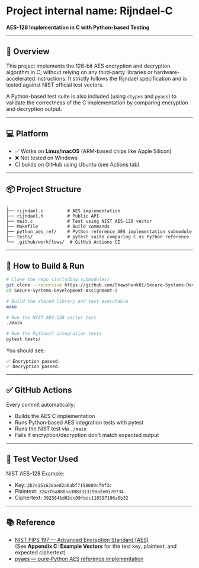# Project internal name: Rijndael-C
**AES-128 Implementation in C with Python-based Testing**

---

## 🔐 Overview

This project implements the 128-bit AES encryption and decryption algorithm in C, 
without relying on any third-party libraries or hardware-accelerated instructions. 
It strictly follows the Rijndael specification and is tested against NIST official 
test vectors.

A Python-based test suite is also included (using `ctypes` and `pyaes`) to validate
the correctness of the C implementation by comparing encryption and decryption output.

---

## 💻 Platform

- ✅ Works on **Linux/macOS** (ARM-based chips like Apple Silicon)
- ❌ Not tested on Windows
- CI builds on GitHub using Ubuntu (see Actions tab)

---

## 📦 Project Structure

```
.
├── rijndael.c         # AES implementation
├── rijndael.h         # Public API
├── main.c             # Test using NIST AES-128 vector
├── Makefile           # Build commands
├── python_aes_ref/    # Python reference AES implementation submodule
├── tests/             # pytest suite comparing C vs Python reference
└── .github/workflows/  # GitHub Actions CI
```

---

## 🚀 How to Build & Run

```bash
# Clone the repo (including submodules)
git clone --recursive https://github.com/Shawshank01/Secure-Systems-Development-Assignment-2.git
cd Secure-Systems-Development-Assignment-2

# Build the shared library and test executable
make

# Run the NIST AES-128 vector test
./main

# Run the Python/C integration tests
pytest tests/
```

You should see:
```
✅ Encryption passed.
✅ Decryption passed.
```

---

## ✅ GitHub Actions

Every commit automatically:

- Builds the AES C implementation
- Runs Python‑based AES integration tests with pytest
- Runs the NIST test via `./main`
- Fails if encryption/decryption don't match expected output

---

## 🧪 Test Vector Used

NIST AES-128 Example:
- Key: `2b7e151628aed2a6abf7158809cf4f3c`
- Plaintext: `3243f6a8885a308d313198a2e0370734`
- Ciphertext: `3925841d02dc09fbdc118597196a0b32`

---

## 📚 Reference

- [NIST FIPS 197 — Advanced Encryption Standard (AES)](https://nvlpubs.nist.gov/nistpubs/FIPS/NIST.FIPS.197.pdf)  
  (See **Appendix C: Example Vectors** for the test key, plaintext, and expected ciphertext)
- [pyaes — pure‑Python AES reference implementation](https://github.com/ricmoo/pyaes)